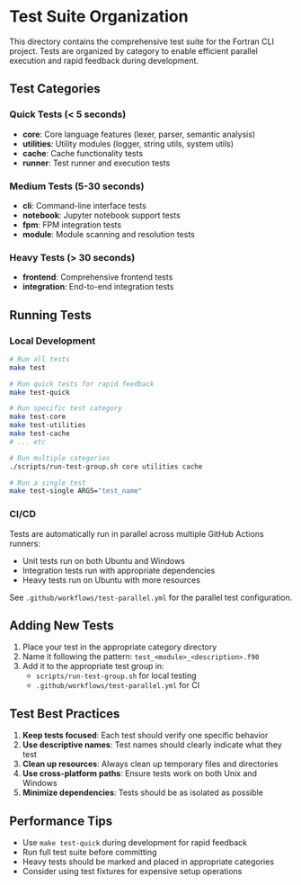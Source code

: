 # Test Suite Organization

This directory contains the comprehensive test suite for the Fortran CLI project. Tests are organized by category to enable efficient parallel execution and rapid feedback during development.

## Test Categories

### Quick Tests (< 5 seconds)
- **core**: Core language features (lexer, parser, semantic analysis)
- **utilities**: Utility modules (logger, string utils, system utils)
- **cache**: Cache functionality tests
- **runner**: Test runner and execution tests

### Medium Tests (5-30 seconds)
- **cli**: Command-line interface tests
- **notebook**: Jupyter notebook support tests
- **fpm**: FPM integration tests
- **module**: Module scanning and resolution tests

### Heavy Tests (> 30 seconds)
- **frontend**: Comprehensive frontend tests
- **integration**: End-to-end integration tests

## Running Tests

### Local Development

```bash
# Run all tests
make test

# Run quick tests for rapid feedback
make test-quick

# Run specific test category
make test-core
make test-utilities
make test-cache
# ... etc

# Run multiple categories
./scripts/run-test-group.sh core utilities cache

# Run a single test
make test-single ARGS="test_name"
```

### CI/CD

Tests are automatically run in parallel across multiple GitHub Actions runners:
- Unit tests run on both Ubuntu and Windows
- Integration tests run with appropriate dependencies
- Heavy tests run on Ubuntu with more resources

See `.github/workflows/test-parallel.yml` for the parallel test configuration.

## Adding New Tests

1. Place your test in the appropriate category directory
2. Name it following the pattern: `test_<module>_<description>.f90`
3. Add it to the appropriate test group in:
   - `scripts/run-test-group.sh` for local testing
   - `.github/workflows/test-parallel.yml` for CI

## Test Best Practices

1. **Keep tests focused**: Each test should verify one specific behavior
2. **Use descriptive names**: Test names should clearly indicate what they test
3. **Clean up resources**: Always clean up temporary files and directories
4. **Use cross-platform paths**: Ensure tests work on both Unix and Windows
5. **Minimize dependencies**: Tests should be as isolated as possible

## Performance Tips

- Use `make test-quick` during development for rapid feedback
- Run full test suite before committing
- Heavy tests should be marked and placed in appropriate categories
- Consider using test fixtures for expensive setup operations
